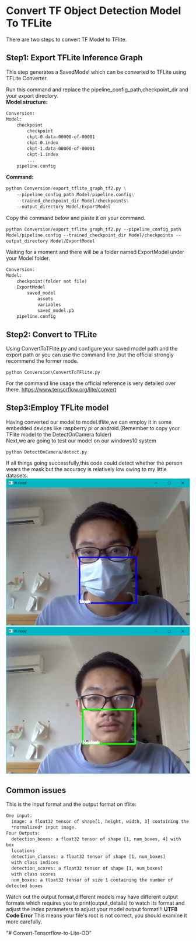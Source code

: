 # Convert TF Object Detection Model  To TFLite 
There are two steps to convert TF Model to TFlite.  
## Step1: Export TFLite Inference Graph
This step generates a SavedModel which can be converted to TFLite using TFLite Converter.

Run this command and replace the pipeline_config_path,checkpoint_dir and your export directory.   
**Model structure:**
```
Conversion:
Model:
    checkpoint
        checkpoint
        ckpt-0.data-00000-of-00001
        ckpt-0.index
        ckpt-1.data-00000-of-00001
        ckpt-1.index
        ...
    pipeline.config
```
**Command:**
```python 
python Conversion/export_tflite_graph_tf2.py \
    --pipeline_config_path Model/pipeline.config\
    --trained_checkpoint_dir Model/checkpoints\
    --output_directory Model/ExportModel
```
Copy the command below and paste it on your command.
```
python Conversion/export_tflite_graph_tf2.py --pipeline_config_path Model/pipeline.config --trained_checkpoint_dir Model/checkpoints --output_directory Model/ExportModel
```

Waiting for a moment and there will be a folder named ExportModel under your Model folder.
```
Conversion:
Model:
    checkpoint(folder not file)
    ExportModel
        saved_model
            assets
            variables
            saved_model.pb
    pipeline.config
```

## Step2: Convert to TFLite
Using ConvertToTFlite.py and configure your saved model path and the export path or you can use the command line ,but the official strongly recommend the former mode.
```
python Conversion\ConvertToTFlite.py 
```
For the command line usage the official reference is very  detailed over there.
https://www.tensorflow.org/lite/convert

## Step3:Employ TFLite model
Having converted our model to model.tflite,we can employ it in some embedded devices like raspberry pi or android.(Remember to copy your TFlite model to the DetectOnCamera folder)   
Next,we are going to test our model on our windows10 system
```
python DetectOnCamera/detect.py
```
If all things going successfully,this code could detect whether the person wears the mask but the accuracy is relatively low owing to my little datasets.
![Mask](https://github.com/chenkang455/TFLite-Model-transfer/blob/main/images/Mask.png?raw=true)
![NoMask](https://github.com/chenkang455/TFLite-Model-transfer/blob/main/images/NoMask.png?raw=true)
## Common issues
This is the input format and the output format on tflite:
```
One input:
  image: a float32 tensor of shape[1, height, width, 3] containing the
  *normalized* input image.
Four Outputs:
  detection_boxes: a float32 tensor of shape [1, num_boxes, 4] with box
  locations
  detection_classes: a float32 tensor of shape [1, num_boxes]
  with class indices
  detection_scores: a float32 tensor of shape [1, num_boxes]
  with class scores
  num_boxes: a float32 tensor of size 1 containing the number of detected boxes
```
Watch out the output format,different models may have different output formats which requires you to print(output_details) to watch its format and adjust the index parameters to adjust your model output format!!!
**UTF8 Code Error**
This means your file's root is not correct, you should examine it more carefully.

"# Convert-Tensorflow-to-Lite-OD" 
